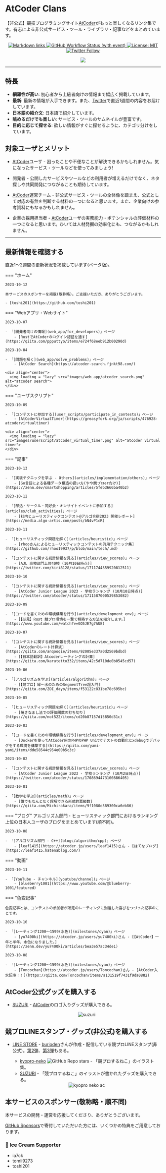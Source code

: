 # AtCoder Clans

【非公式】競技プログラミングサイト[AtCoder](https://atcoder.jp/)がもっと楽しくなるリンク集です。有志による非公式サービス・ツール・ライブラリ・記事などをまとめています。

<p align="center">
    <a href="https://github.com/KATO-Hiro/AtCoderClans/actions/workflows/link_checker.yml" target="_blank">
        <img src="https://img.shields.io/github/actions/workflow/status/KATO-Hiro/AtCoderClans/link_checker.yml?branch=master&label=Links&style=plastic" alt="Markdown links">
    </a>
    <a href="https://github.com/KATO-Hiro/AtCoderClans/actions/workflows/deploy.yml" target="_blank">
        <img src="https://img.shields.io/github/actions/workflow/status/KATO-Hiro/AtCoderClans/deploy.yml?branch=master&event=push&label=Deployment&style=plastic" alt="GitHub Workflow Status (with event)">
    </a>
    <a href="https://github.com/KATO-Hiro/AtCoderClans/blob/master/LICENSE">
        <img src="https://img.shields.io/badge/license-MIT-brightgreen.svg?style=plastic" alt="License: MIT" />
    </a>
    <a href="https://twitter.com/atcoderclans">
        <img src="https://img.shields.io/twitter/follow/AtCoderClans?style=social" alt="Twitter Follow" />
    </a>
</p>
<p align="center">
  <a href="https://github.com/sponsors/KATO-Hiro">
    <img src="https://img.shields.io/static/v1?label=Sponsor&message=%E2%9D%A4&logo=GitHub&color=ff69b4"/>
  </a>
</p>

---

## 特長

* **網羅性が高い**: 初心者から上級者向けの情報まで幅広く掲載しています。
* **最新**: 最新の情報が入手できます。また、[Twitter](https://twitter.com/atcoderclans)で直近1週間の内容をお届けしています。
* **日本語の紹介文**: 日本語で紹介しています。
* **眺めるだけでも楽しい**: サービス・ツールのサムネイルが豊富です。
* **目的に応じて探せる**: 欲しい情報がすぐに探せるように、カテゴリ分けをしています。

## 対象ユーザとメリット

- [AtCoder](https://atcoder.jp/)ユーザ - 困ったことや不便なことが解決できるかもしれません。気になったサービス・ツールなどを使ってみましょう!

- 開発者 - 公開したサービスやツールなどの利用者が増えるだけでなく、ネタ探しや共同開発につながることも期待しています。

- [AtCoder](https://atcoder.jp/)運営チーム - 非公式サービス・ツールの全体像を踏まえ、公式として対応の有無を判断する材料の一つになると思います。また、企業向けの参考資料にもなるかもしれません。

- 企業の採用担当者 - [AtCoder](https://atcoder.jp/)ユーザの実務能力・ポテンシャルの評価材料の一つになると思います。ひいては人材発掘の効率化にも、つながるかもしれません。

---

## 最新情報を確認する

直近1〜2週間の更新状況を掲載しています(ベータ版)。

=== "ホーム"

    2023-10-12

    本サービスのスポンサーを掲載(敬称略)。ご支援いただき、ありがとうございます。

    - [toshi201](https://github.com/toshi201)

=== "Webアプリ・Webサイト"

    2023-10-07

    - 「[開発者向けの情報](web_app/for_developers)」ページ
        - [RustでAtCoderのログイン認証を通す](https://qiita.com/ppputtyo/items/e724f68eeb912b00290d)

    2023-10-04

    - 「[問題を解く](web_app/solve_problems)」ページ
        - [AtCoder Search](https://atcoder-search.fjnkt98.com/)

    <div align="center">
      <img loading = "lazy" src="images/web_app/atcoder_search.png" alt="atcoder search">
    </div>

=== "ユーザスクリプト"

    2023-10-09

    - 「[コンテストに参加する](user_scripts/participate_in_contests)」ページ
        - [AtCoderVirtualTimer](https://greasyfork.org/ja/scripts/476928-atcodervirtualtimer)

    <div align="center">
      <img loading = "lazy" src="images/userscript/atcoder_virtual_timer.png" alt="atcoder virtual timer">
    </div>

=== "記事"

    2023-10-13

    - 「[実装テクニックを学ぶ - Others](articles/implementation/others)」ページ
        - [Go言語による各種データ構造の扱い方(やや競プロer向け)](https://zenn.dev/smartshopping/articles/5feb3666ba40b2)

    2023-10-12

    - 「[部活・サークル・同好会・オンサイトイベントに参加する](articles/club_activities)」ページ
        - [社内ヒューリスティックコンテスト@アルゴ合宿2023 開催レポート](https://media.algo-artis.com/posts/bN4vP1cR)

    2023-10-11

    - 「[ヒューリスティック問題を解く](articles/heuristic)」ページ
        - [rhooさんによるヒューリスティックコンテストの汎用テクニック集](https://github.com/rhoo19937/p/blob/main/tech/.md)

    - 「[コンテストに関する統計情報を見る](articles/view_scores)」ページ
        - [AJL 高校部門上位40校 (10月10日時点)](https://twitter.com/kiri8128/status/1711744359920812511)

    2023-10-10

    - 「[コンテストに関する統計情報を見る](articles/view_scores)」ページ
        - [AtCoder Junior League 2023 - 学校ランキング (10月10日時点)](https://twitter.com/atcoder/status/1711587000539853082)

    2023-10-09

    - 「[コードを書くための環境構築を行う](articles/development_env)」ページ
        - [【必見】Rust 競プロ環境を一撃で構築する方法を紹介します。](https://www.youtube.com/watch?v=GO5JE7g7AUE)

    2023-10-07

    - 「[コンテストに関する統計情報を見る](articles/view_scores)」ページ
        - [AtCoderのレート計算式](https://qiita.com/anqooqie/items/92005e337a0d2569bdbd)
        - [【日本語翻訳】Atcoderレーティングの計算](https://qiita.com/karutetto332/items/42c5d710de0b0545cd57)

    2023-10-06

    - 「[アルゴリズムを学ぶ](articles/algorithm)」ページ
        - [【競プロ】緑〜水のためのSegmentTree超入門](https://qiita.com/ZOI_dayo/items/f53122c831be78c695bc)

    2023-10-05

    - 「[ヒューリスティック問題を解く](articles/heuristic)」ページ
        - [焼きなまし法での評価関数の打ち切り](https://qiita.com/not522/items/cd20b87157d15850d31c)

    2023-10-03

    - 「[コードを書くための環境構築を行う](articles/development_env)」ページ
        - [Dockerを使ってAtCoder用のPHPのPHP Unitでテストの自動化とxdebugでデバッグをする環境を構築する](https://qiita.com/yami-yami/items/dde58544c954e00b5c3c)

    2023-10-02

    - 「[コンテストに関する統計情報を見る](articles/view_scores)」ページ
        - [AtCoder Junior League 2023 - 学校ランキング (10月2日時点)](https://twitter.com/atcoder/status/1708694473100886405)

    2023-10-01

    - 「[数学を学ぶ](articles/math)」ページ
        - [誰でもなんとなく理解できる形式的冪級数](https://qiita.com/Michirakara/items/9f1080e389300ca6eb86)

=== "ブログ"
    アルゴリズム部門・ヒューリスティック部門におけるランキング上位の日本人ユーザのブログをまとめています(順不同)。

    2023-10-08

    - 「[アルゴリズム部門 - C++](blogs/algorithm/cpp)」ページ
        - [leaf1415](https://atcoder.jp/users/leaf1415)さん - [はてなブログ](https://leaf1415.hatenablog.com/)

=== "動画"

    2023-10-11

    - 「[YouTube - チャンネル](youtube/channel)」ページ
        - [blueberry1001](https://www.youtube.com/@blueberry-1001/featured)

=== "色変記事"

    色変記事とは、コンテストの参加者が所定のレーティングに到達した喜びをつづった記事のことです。

    2023-10-10

    - 「[レーティング1200〜1599(水色)](milestones/cyan)」ページ
        - [yu7400ki](https://atcoder.jp/users/yu7400ki)さん - [【AtCoder】一年と半年、水色になりました。](https://zenn.dev/yu7400ki/articles/bea3e57ac34de1)

    2023-10-08

    - 「[レーティング1200〜1599(水色)](milestones/cyan)」ページ
        - [Toncochan](https://atcoder.jp/users/Toncochan)さん - [AtCoder入水記事！！](https://qiita.com/Toncochan/items/a131519f7431f9da0882)

## AtCoder公式グッズを購入する

- [SUZURI](https://suzuri.jp/AtCoder) - [AtCoder](https://atcoder.jp/)のロゴ入りグッズが購入できる。

    <div align="center">
        <img loading = "lazy" src="images/web_app/suzuri.png" alt="suzuri">
    </div>

## 競プロLINEスタンプ・グッズ(非公式)を購入する

- [LINE STORE](https://store.line.me/stickershop/product/22113834/en) - [burioden](https://atcoder.jp/users/burioden)さんが作成・配信している競プロLINEスタンプ(非公式)。[第2弾](https://store.line.me/stickershop/product/22810021/en)、[第3弾](https://store.line.me/stickershop/product/22851268/en)もある。
    - [kyopro-neko](https://github.com/burioden/kyopro-neko) ![GitHub Repo stars](https://img.shields.io/github/stars/burioden/kyopro-neko?style=plastic) - 「競プロするねこ」のイラスト集。
    - [SUZURI](https://suzuri.jp/burioden) - 「競プロするねこ」のイラストが書かれたグッズを購入できる。

    <div align="center">
        <img loading = "lazy" src="images/unofficial_goods/kyopro_neko_ac.jpg" alt="kyopro neko ac" />
    </div>

## 本サービスのスポンサー(敬称略・順不同)

本サービスの開発・運営を応援してくださり、ありがとうございます。

[GitHub Sponsors](https://github.com/sponsors/KATO-Hiro)で寄付していただいた方には、いくつかの特典をご用意しております。

### 🍨 Ice Cream Supporter

- ia7ck
- tomii9273
- toshi201
